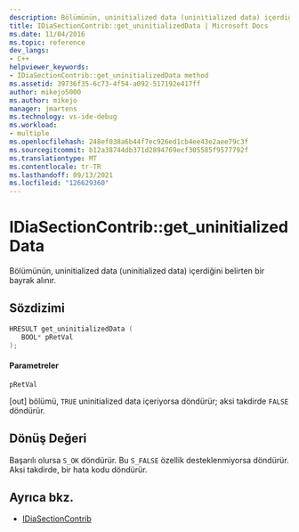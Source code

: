 ```yaml
---
description: Bölümünün, uninitialized data (uninitialized data) içerdiğini belirten bir bayrak alınır.
title: IDiaSectionContrib::get_uninitializedData | Microsoft Docs
ms.date: 11/04/2016
ms.topic: reference
dev_langs:
- C++
helpviewer_keywords:
- IDiaSectionContrib::get_uninitializedData method
ms.assetid: 39736f35-6c73-4f54-a092-517192e417ff
author: mikejo5000
ms.author: mikejo
manager: jmartens
ms.technology: vs-ide-debug
ms.workload:
- multiple
ms.openlocfilehash: 248ef038a6b44f7ec926ed1cb4ee43e2aee79c3f
ms.sourcegitcommit: b12a38744db371d2894769ecf305585f9577792f
ms.translationtype: MT
ms.contentlocale: tr-TR
ms.lasthandoff: 09/13/2021
ms.locfileid: "126629360"
---
```

# <a name="idiasectioncontribget_uninitializeddata"></a>IDiaSectionContrib::get_uninitializedData
Bölümünün, uninitialized data (uninitialized data) içerdiğini belirten bir bayrak alınır.

## <a name="syntax"></a>Sözdizimi

```C++
HRESULT get_uninitializedData ( 
   BOOL* pRetVal
);
```

#### <a name="parameters"></a>Parametreler
 `pRetVal`

[out] bölümü, `TRUE` uninitialized data içeriyorsa döndürür; aksi takdirde `FALSE` döndürür.

## <a name="return-value"></a>Dönüş Değeri
 Başarılı olursa `S_OK` döndürür. Bu `S_FALSE` özellik desteklenmiyorsa döndürür. Aksi takdirde, bir hata kodu döndürür.

## <a name="see-also"></a>Ayrıca bkz.
- [IDiaSectionContrib](../../debugger/debug-interface-access/idiasectioncontrib.md)
